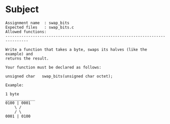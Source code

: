 # Subject
	Assignment name  : swap_bits
	Expected files   : swap_bits.c
	Allowed functions:
	--------------------------------------------------------------------------------

	Write a function that takes a byte, swaps its halves (like the example) and
	returns the result.

	Your function must be declared as follows:

	unsigned char	swap_bits(unsigned char octet);

	Example:

	1 byte
	_____________
	0100 | 0001
		\ /
		/ \
	0001 | 0100